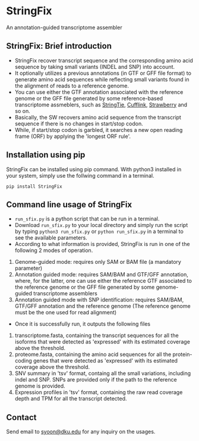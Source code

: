 # StringFix
An annotation-guided transcriptome assembler

## StringFix: Brief introduction
- StringFix recover transcript sequence and the corresponding amino acid sequence by taking small variants (INDEL and SNP) into account.
- It optionally utilizes a previous annotations (in GTF or GFF file format) to generate amino acid sequences while reflecting small variants found in the alignment of reads to a reference genome.
- You can use either the GTF annotation associated with the reference genome or the GFF file generated by some reference-based transcriptome assmeblers, such as [StringTie](https://github.com/gpertea/stringtie), [Cufflink](http://cole-trapnell-lab.github.io/cufflinks/), [Strawberry](https://github.com/ruolin/strawberry) and so on.
- Basically, the SW recovers amino acid sequence from the transcript sequence if there is no changes in start/stop codon.
- While, if start/stop codon is garbled, it searches a new open reading frame (ORF) by applying the 'longest ORF rule'.

## Installation using pip

StringFix can be installed using pip command. With python3 installed in your system, simply use the follwing command in a terminal.

`pip install StringFix`

## Command line usage of StringFix

- `run_sfix.py` is a python script that can be run in a terminal. 
- Download `run_sfix.py` to your local directory and simply run the script by typing `python3 run_sfix.py` or `python run_sfix.py` in a terminal to see the available parameters.
- According to what information is provided, StringFix is run in one of the following 2 modes of operation.

1. Genome-guided mode: requires only SAM or BAM file (a mandatory parameter)
2. Annotation guided mode: requires SAM/BAM and GTF/GFF annotation, where, for the latter, one can use either the reference GTF associated to the reference genome or the GFF file generated by some genome-guided transcriptome assemblers
3. Annotation guided mode with SNP identification: requires SAM/BAM, GTF/GFF annotation and the reference genome (The reference genome must be the one used for read alignment)

- Once it is successfully run, it outputs the following files

1. transcriptome.fasta, containing the transcript sequences for all the isoforms that were detected as 'expressed' with its estimated coverage above the threshold.
2. proteome.fasta, containing the amino acid sequences for all the protein-coding genes that were detected as 'expressed' with its estimated coverage above the threshold.
3. SNV summary in 'tsv' format, containg all the small variations, including indel and SNP. SNPs are provided only if the path to the reference genome is provided.
4. Expression profiles in 'tsv' format, containing the raw read coverage depth and TPM for all the transcript detected.

## Contact
Send email to syoon@dku.edu for any inquiry on the usages.


